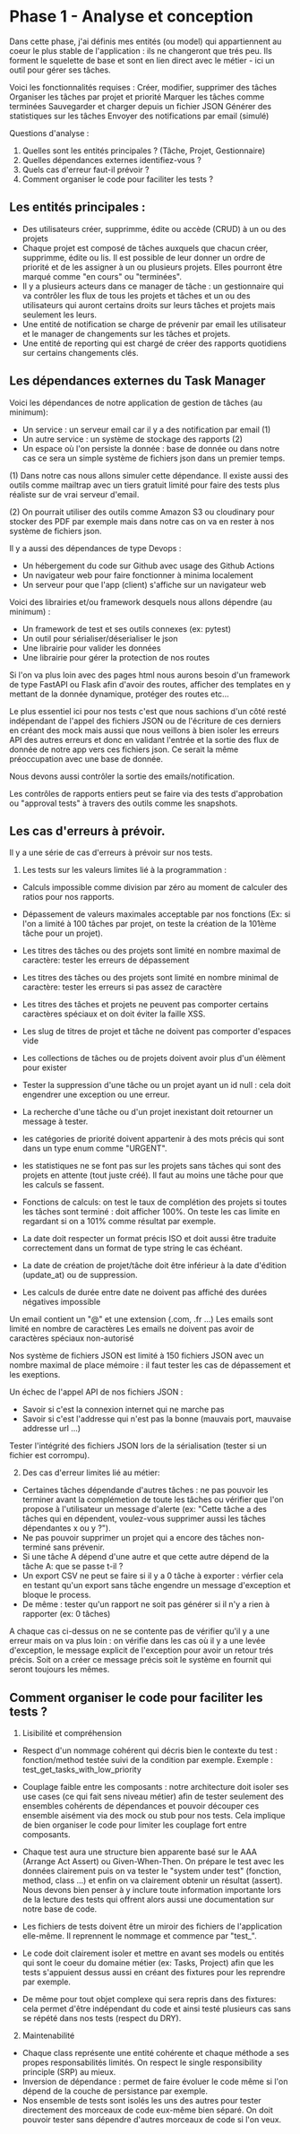 # Phase 1 - Analyse et conception

Dans cette phase, j'ai définis mes entités (ou model) qui appartiennent au coeur le plus stable de l'application : ils ne changeront que trés peu. Ils forment le squelette de base et sont en lien direct avec le métier - ici un outil pour gérer ses tâches. 

Voici les fonctionnalités requises :
Créer, modifier, supprimer des tâches
Organiser les tâches par projet et priorité
Marquer les tâches comme terminées
Sauvegarder et charger depuis un fichier JSON
Générer des statistiques sur les tâches
Envoyer des notifications par email (simulé)

Questions d'analyse :
1. Quelles sont les entités principales ? (Tâche, Projet, Gestionnaire)
2. Quelles dépendances externes identifiez-vous ?
3. Quels cas d'erreur faut-il prévoir ?
4. Comment organiser le code pour faciliter les tests ?

## Les entités principales : 
- Des utilisateurs créer, supprimme, édite ou accède (CRUD) à un ou des projets
- Chaque projet est composé de tâches auxquels que chacun créer, supprimme, édite ou lis. Il est possible de leur donner un ordre de priorité et de les assigner à un ou plusieurs projets. Elles pourront être marqué comme "en cours" ou "terminées".
- Il y a plusieurs acteurs dans ce manager de tâche : un gestionnaire qui va contrôler les flux de tous les projets et tâches et un ou des utilisateurs qui auront certains droits sur leurs tâches et projets mais seulement les leurs.
- Une entité de notification se charge de prévenir par email les utilisateur et le manager de changements sur les tâches et projets.
- Une entité de reporting qui est chargé de créer des rapports quotidiens sur certains changements clés.

## Les dépendances externes du Task Manager

Voici les dépendances de notre application de gestion de tâches (au minimum): 
- Un service : un serveur email car il y a des notification par email (1)
- Un autre service : un système de stockage des rapports (2)
- Un espace où l'on persiste la donnée : base de donnée ou dans notre cas ce sera un simple système de fichiers json dans un premier temps.

(1) Dans notre cas nous allons simuler cette dépendance. Il existe aussi des outils comme mailtrap avec un tiers gratuit limité pour faire des tests plus réaliste sur de vrai serveur d'email.

(2) On pourrait utiliser des outils comme Amazon S3 ou cloudinary pour stocker des PDF par exemple mais dans notre cas on va en rester à nos système de fichiers json.

Il y a aussi des dépendances de type Devops :
- Un hébergement du code sur Github avec usage des Github Actions
- Un navigateur web pour faire fonctionner à minima localement 
- Un serveur pour que l'app (client) s'affiche sur un navigateur web

Voici des librairies et/ou framework desquels nous allons dépendre (au minimum) : 
- Un framework de test et ses outils connexes (ex: pytest)
- Un outil pour sérialiser/déserialiser le json
- Une librairie pour valider les données
- Une librairie pour gérer la protection de nos routes

Si l'on va plus loin avec des pages html nous aurons besoin d'un framework de type FastAPI ou Flask afin d'avoir des routes, afficher des templates en y mettant de la donnée dynamique, protéger des routes etc...

Le plus essentiel ici pour nos tests c'est que nous sachions d'un côté resté indépendant de l'appel des fichiers JSON ou de l'écriture de ces derniers en créant des mock mais aussi que nous veillons à bien isoler les erreurs API des autres erreurs et donc en validant l'entrée et la sortie des flux de donnée de notre app vers ces fichiers json. Ce serait la même préoccupation avec une base de donnée.

Nous devons aussi contrôler la sortie des emails/notification.

Les contrôles de rapports entiers peut se faire via des tests d'approbation ou "approval tests" à travers des outils comme les snapshots.

## Les cas d'erreurs à prévoir.

Il y a une série de cas d'erreurs à prévoir sur nos tests. 

1. Les tests sur les valeurs limites lié à la programmation :
- Calculs impossible comme division par zéro au moment de calculer des ratios pour nos rapports.
- Dépassement de valeurs maximales acceptable par nos fonctions (Ex: si l'on a limité à 100 tâches par projet, on teste la création de la 101ème tâche pour un projet).
- Les titres des tâches ou des projets sont limité en nombre maximal de caractère: tester les erreurs de dépassement 
- Les titres des tâches ou des projets sont limité en nombre minimal de caractère: tester les erreurs si pas assez de caractère
- Les titres des tâches et projets ne peuvent pas comporter certains caractères spéciaux et on doit éviter la faille XSS.
- Les slug de titres de projet et tâche ne doivent pas comporter d'espaces vide 

- Les collections de tâches ou de projets doivent avoir plus d'un élèment pour exister

- Tester la suppression d'une tâche ou un projet ayant un id null : cela doit engendrer une exception ou une erreur.

- La recherche d'une tâche ou d'un projet inexistant doit retourner un message à tester.

- les catégories de priorité doivent appartenir à des mots précis qui sont dans un type enum comme "URGENT".

- les statistiques ne se font pas sur les projets sans tâches qui sont des projets en attente (tout juste créé). Il faut au moins une tâche pour que les calculs se fassent.
- Fonctions de calculs: on test le taux de complétion des projets si toutes les tâches sont terminé : doit afficher 100%. On teste les cas limite en regardant si on a 101% comme résultat par exemple.

- La date doit respecter un format précis ISO et doit aussi être traduite correctement dans un format de type string le cas échéant.
- La date de création de projet/tâche doit être inférieur à la date d'édition (update_at) ou de suppression. 
- Les calculs de durée entre date ne doivent pas affiché des durées négatives impossible

Un email contient un "@" et une extension (.com, .fr ...)
Les emails sont limité en nombre de caractères
Les emails ne doivent pas avoir de caractères spéciaux non-autorisé

Nos système de fichiers JSON est limité à 150 fichiers JSON avec un nombre maximal de place mémoire : il faut tester les cas de dépassement et les exeptions.

Un échec de l'appel API de nos fichiers JSON : 
- Savoir si c'est la connexion internet qui ne marche pas
- Savoir si c'est l'addresse qui n'est pas la bonne (mauvais port, mauvaise addresse url ...)

Tester l'intégrité des fichiers JSON lors de la sérialisation (tester si un fichier est corrompu).

2. Des cas d'erreur limites lié au métier:
- Certaines tâches dépendande d'autres tâches : ne pas pouvoir les terminer avant la complémetion de toute les tâches ou vérifier que l'on propose à l'utilisateur un message d'alerte (ex: "Cette tâche a des tâches qui en dépendent, voulez-vous supprimer aussi les tâches dépendantes x ou y ?").
- Ne pas pouvoir supprimer un projet qui a encore des tâches non-terminé sans prévenir.
- Si une tâche A dépend d'une autre et que cette autre dépend de la tâche A: que se passe t-il ?
- Un export CSV ne peut se faire si il y a 0 tâche à exporter : vérfier cela en testant qu'un export sans tâche engendre un message d'exception et bloque le process.
- De même : tester qu'un rapport ne soit pas générer si il n'y a rien à rapporter (ex: 0 tâches)

A chaque cas ci-dessus on ne se contente pas de vérifier qu'il y a une erreur mais on va plus loin : on vérifie dans les cas où il y a une levée d'exception, le message explicit de l'exception pour avoir un retour trés précis. Soit on a créer ce message précis soit le système en fournit qui seront toujours les mêmes.

## Comment organiser le code pour faciliter les tests ?

1. Lisibilité et compréhension
- Respect d'un nommage cohérent qui décris bien le contexte du test : fonction/method testée suivi de la condition par exemple.
Exemple : test_get_tasks_with_low_priority
- Couplage faible entre les composants : notre architecture doit isoler ses use cases (ce qui fait sens niveau métier) afin de tester seulement des ensembles cohérents de dépendances et pouvoir découper ces ensemble aisément via des mock ou stub pour nos tests. Cela implique de bien organiser le code pour limiter les couplage fort entre composants.

- Chaque test aura une structure bien apparente basé sur le AAA (Arrange Act Assert) ou Given-When-Then. On prépare le test avec les données clairement puis on va tester le "system under test" (fonction, method, class ...) et enfin on va clairement obtenir un résultat (assert). Nous devons bien penser à y inclure toute information importante lors de la lecture des tests qui offrent alors aussi une documentation sur notre base de code.

- Les fichiers de tests doivent être un miroir des fichiers de l'application elle-même. Il reprennent le nommage et commence par "test_". 
- Le code doit clairement isoler et mettre en avant ses models ou entités qui sont le coeur du domaine métier (ex: Tasks, Project) afin que les tests s'appuient dessus aussi en créant des fixtures pour les reprendre par exemple.
- De même pour tout objet complexe qui sera repris dans des fixtures: cela permet d'être indépendant du code et ainsi testé plusieurs cas sans se répété dans nos tests (respect du DRY).
 


2. Maintenabilité 
- Chaque class représente une entité cohérente et chaque méthode a ses propes responsabilités limités. On respect le single responsibility principle (SRP) au mieux.
- Inversion de dépendance : permet de faire évoluer le code même si l'on dépend de la couche de persistance par exemple.
- Nos ensemble de tests sont isolés les uns des autres pour tester directement des morceaux de code eux-même bien séparé. On doit pouvoir tester sans dépendre d'autres morceaux de code si l'on veux.

